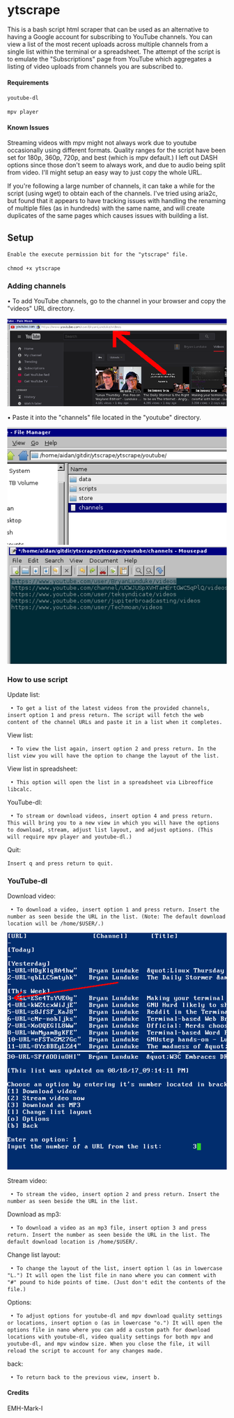 # ytscrape

This is a bash script html scraper that can be used as an alternative to having a Google account for subscribing to YouTube channels. You can view a list of the most recent uploads across multiple channels from a single list within the terminal or a spreadsheet. The attempt of the script is to emulate the "Subscriptions" page from YouTube which aggregates a listing of video uploads from channels you are subscribed to.

#### Requirements

    youtube-dl

    mpv player


#### Known Issues
Streaming videos with mpv might not always work due to youtube occasionally using different formats. Quality ranges for the script have been set for 180p, 360p, 720p, and best (which is mpv default.) I left out DASH options since those don't seem to always work, and due to audio being split from video. I'll might setup an easy way to just copy the whole URL.

If you're following a large number of channels, it can take a while for the script (using wget) to obtain each of the channels. I've tried using aria2c, but found that it appears to have tracking issues with handling the renaming of multiple files (as in hundreds) with the same name, and will create duplicates of the same pages which causes issues with building a list.

## Setup

    Enable the execute permission bit for the "ytscrape" file.
    
    chmod +x ytscrape

### Adding channels

 • To add YouTube channels, go to the channel in your browser and copy the "videos" URL directory.

![](images/youtube_URL.png "youtube_URL")

 • Paste it into the "channels" file located in the "youtube" directory.

![](images/channels.png "channels")
![](images/channels_file.png "channels_file")

### How to use script


Update list:

     • To get a list of the latest videos from the provided channels, insert option 1 and press return. The script will fetch the web content of the channel URLs and paste it in a list when it completes.

View list:

     • To view the list again, insert option 2 and press return. In the list view you will have the option to change the layout of the list.

View list in spreadsheet:

     • This option will open the list in a spreadsheet via Libreoffice libcalc.

YouTube-dl:

     • To stream or download videos, insert option 4 and press return. This will bring you to a new view in which you will have the options to download, stream, adjust list layout, and adjust options. (This will require mpv player and youtube-dl.)

Quit:

    Insert q and press return to quit.

### YouTube-dl

Download video:

     • To download a video, insert option 1 and press return. Insert the number as seen beside the URL in the list. (Note: The default download location will be /home/$USER/.)


![](images/ytdl_url.png "ytdl_url")
![](images/ytdl_url_insert.png "ytdl_url_insert")

    
Stream video:
    
     • To stream the video, insert option 2 and press return. Insert the number as seen beside the URL in the list.

Download as mp3:

     • To download a video as an mp3 file, insert option 3 and press return. Insert the number as seen beside the URL in the list. The default download location is /home/$USER/.

Change list layout:

     • To change the layout of the list, insert option l (as in lowercase "L.") It will open the list file in nano where you can comment with "#" pound to hide points of time. (Just don't edit the contents of the file.)

Options:

     • To adjust options for youtube-dl and mpv download quality settings or locations, insert option o (as in lowercase "o.") It will open the options file in nano where you can add a custom path for download locations with youtube-dl, video quality settings for both mpv and youtube-dl, and mpv window size. When you close the file, it will reload the script to account for any changes made.
    
back:

     • To return back to the previous view, insert b.

#### Credits

EMH-Mark-I
